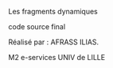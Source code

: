 Les fragments dynamiques

code source final

Réalisé par : AFRASS ILIAS.

M2 e-services UNIV de LILLE


